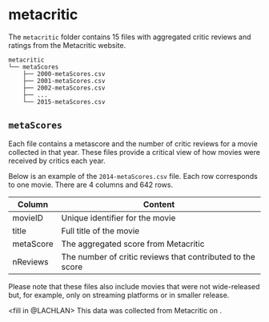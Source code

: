 # metacritic

The `metacritic` folder contains 15 files with aggregated critic reviews and ratings from the Metacritic website. 

```
metacritic
└── metaScores
    ├── 2000-metaScores.csv
    ├── 2001-metaScores.csv
    ├── 2002-metaScores.csv
    ├── ... 
    └── 2015-metaScores.csv
```
## `metaScores`
Each file contains a metascore and the number of critic reviews for a movie collected in that year. 
These files provide a critical view of how movies were received by critics each year.

Below is an example of the `2014-metaScores.csv` file. Each row corresponds to one movie. 
There are 4 columns and 642 rows. 

| Column       | Content                                                      |
|--------------|--------------------------------------------------------------|
| movieID      | Unique identifier for the movie                              |
| title        | Full title of the movie                                      |
| metaScore    | The aggregated score from Metacritic                         |
| nReviews     | The number of critic reviews that contributed to the score   |

Please note that these files also include movies that were not wide-released but, for example, only on streaming platforms or in smaller release.

<fill in @LACHLAN>
This data was collected from Metacritic <link> on <date>.